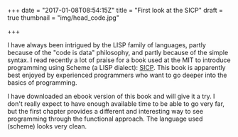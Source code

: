 +++
date = "2017-01-08T08:54:15Z"
title = "First look at the SICP"
draft = true
thumbnail = "img/head_code.jpg"

+++


I have always been intrigued by the LISP family of languages, partly because of the "code is data" philosophy, and partly because of the simple syntax. I read recently a lot of praise for a book used at the MIT to introduce programming using 
Scheme (a LISP dialect): [SICP](https://mitpress.mit.edu/sicp/). This book is apparently best enjoyed by experienced programmers who want to go deeper into the basics of programming.

I have downloaded an ebook version of this book and will give it a try. I don't really expect to have enough available time to 
be able to go very far, but the first chapter provides a different and interesting way to see programming through the functional approach. The language used (scheme) looks very clean.
